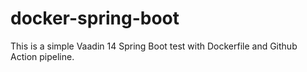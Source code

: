 # docker-spring-boot

This is a simple Vaadin 14 Spring Boot test with Dockerfile and Github Action pipeline.
